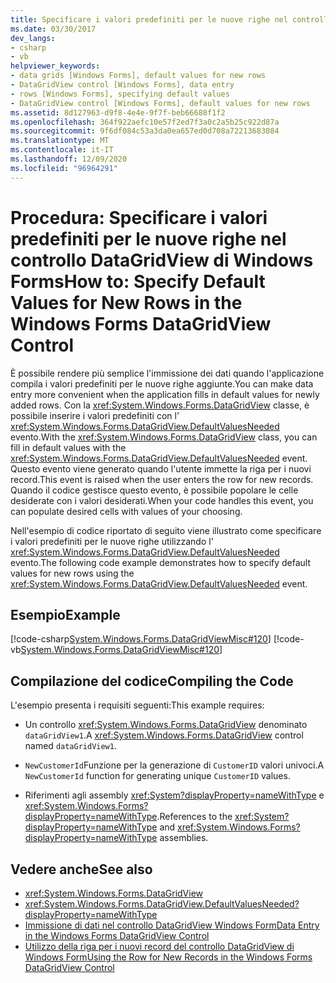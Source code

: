 ```yaml
---
title: Specificare i valori predefiniti per le nuove righe nel controllo DataGridView
ms.date: 03/30/2017
dev_langs:
- csharp
- vb
helpviewer_keywords:
- data grids [Windows Forms], default values for new rows
- DataGridView control [Windows Forms], data entry
- rows [Windows Forms], specifying default values
- DataGridView control [Windows Forms], default values for new rows
ms.assetid: 8d127963-d9f8-4e4e-9f7f-beb66688f1f2
ms.openlocfilehash: 364f922aefc10e57f2ed7f3a0c2a5b25c922d87a
ms.sourcegitcommit: 9f6df084c53a3da0ea657ed0d708a72213683084
ms.translationtype: MT
ms.contentlocale: it-IT
ms.lasthandoff: 12/09/2020
ms.locfileid: "96964291"
---
```

# <a name="how-to-specify-default-values-for-new-rows-in-the-windows-forms-datagridview-control"></a><span data-ttu-id="ec6a3-102">Procedura: Specificare i valori predefiniti per le nuove righe nel controllo DataGridView di Windows Forms</span><span class="sxs-lookup"><span data-stu-id="ec6a3-102">How to: Specify Default Values for New Rows in the Windows Forms DataGridView Control</span></span>
<span data-ttu-id="ec6a3-103">È possibile rendere più semplice l'immissione dei dati quando l'applicazione compila i valori predefiniti per le nuove righe aggiunte.</span><span class="sxs-lookup"><span data-stu-id="ec6a3-103">You can make data entry more convenient when the application fills in default values for newly added rows.</span></span> <span data-ttu-id="ec6a3-104">Con la <xref:System.Windows.Forms.DataGridView> classe, è possibile inserire i valori predefiniti con l' <xref:System.Windows.Forms.DataGridView.DefaultValuesNeeded> evento.</span><span class="sxs-lookup"><span data-stu-id="ec6a3-104">With the <xref:System.Windows.Forms.DataGridView> class, you can fill in default values with the <xref:System.Windows.Forms.DataGridView.DefaultValuesNeeded> event.</span></span> <span data-ttu-id="ec6a3-105">Questo evento viene generato quando l'utente immette la riga per i nuovi record.</span><span class="sxs-lookup"><span data-stu-id="ec6a3-105">This event is raised when the user enters the row for new records.</span></span> <span data-ttu-id="ec6a3-106">Quando il codice gestisce questo evento, è possibile popolare le celle desiderate con i valori desiderati.</span><span class="sxs-lookup"><span data-stu-id="ec6a3-106">When your code handles this event, you can populate desired cells with values of your choosing.</span></span>  
  
 <span data-ttu-id="ec6a3-107">Nell'esempio di codice riportato di seguito viene illustrato come specificare i valori predefiniti per le nuove righe utilizzando l' <xref:System.Windows.Forms.DataGridView.DefaultValuesNeeded> evento.</span><span class="sxs-lookup"><span data-stu-id="ec6a3-107">The following code example demonstrates how to specify default values for new rows using the <xref:System.Windows.Forms.DataGridView.DefaultValuesNeeded> event.</span></span>  
  
## <a name="example"></a><span data-ttu-id="ec6a3-108">Esempio</span><span class="sxs-lookup"><span data-stu-id="ec6a3-108">Example</span></span>  
 [!code-csharp[System.Windows.Forms.DataGridViewMisc#120](~/samples/snippets/csharp/VS_Snippets_Winforms/System.Windows.Forms.DataGridViewMisc/CS/datagridviewmisc.cs#120)]
 [!code-vb[System.Windows.Forms.DataGridViewMisc#120](~/samples/snippets/visualbasic/VS_Snippets_Winforms/System.Windows.Forms.DataGridViewMisc/VB/datagridviewmisc.vb#120)]  
  
## <a name="compiling-the-code"></a><span data-ttu-id="ec6a3-109">Compilazione del codice</span><span class="sxs-lookup"><span data-stu-id="ec6a3-109">Compiling the Code</span></span>  
 <span data-ttu-id="ec6a3-110">L'esempio presenta i requisiti seguenti:</span><span class="sxs-lookup"><span data-stu-id="ec6a3-110">This example requires:</span></span>  
  
- <span data-ttu-id="ec6a3-111">Un controllo <xref:System.Windows.Forms.DataGridView> denominato `dataGridView1`.</span><span class="sxs-lookup"><span data-stu-id="ec6a3-111">A <xref:System.Windows.Forms.DataGridView> control named `dataGridView1`.</span></span>  
  
- <span data-ttu-id="ec6a3-112">`NewCustomerId`Funzione per la generazione di `CustomerID` valori univoci.</span><span class="sxs-lookup"><span data-stu-id="ec6a3-112">A `NewCustomerId` function for generating unique `CustomerID` values.</span></span>  
  
- <span data-ttu-id="ec6a3-113">Riferimenti agli assembly <xref:System?displayProperty=nameWithType> e <xref:System.Windows.Forms?displayProperty=nameWithType>.</span><span class="sxs-lookup"><span data-stu-id="ec6a3-113">References to the <xref:System?displayProperty=nameWithType> and <xref:System.Windows.Forms?displayProperty=nameWithType> assemblies.</span></span>  
  
## <a name="see-also"></a><span data-ttu-id="ec6a3-114">Vedere anche</span><span class="sxs-lookup"><span data-stu-id="ec6a3-114">See also</span></span>

- <xref:System.Windows.Forms.DataGridView>
- <xref:System.Windows.Forms.DataGridView.DefaultValuesNeeded?displayProperty=nameWithType>
- [<span data-ttu-id="ec6a3-115">Immissione di dati nel controllo DataGridView Windows Form</span><span class="sxs-lookup"><span data-stu-id="ec6a3-115">Data Entry in the Windows Forms DataGridView Control</span></span>](data-entry-in-the-windows-forms-datagridview-control.md)
- [<span data-ttu-id="ec6a3-116">Utilizzo della riga per i nuovi record del controllo DataGridView di Windows Form</span><span class="sxs-lookup"><span data-stu-id="ec6a3-116">Using the Row for New Records in the Windows Forms DataGridView Control</span></span>](using-the-row-for-new-records-in-the-windows-forms-datagridview-control.md)
